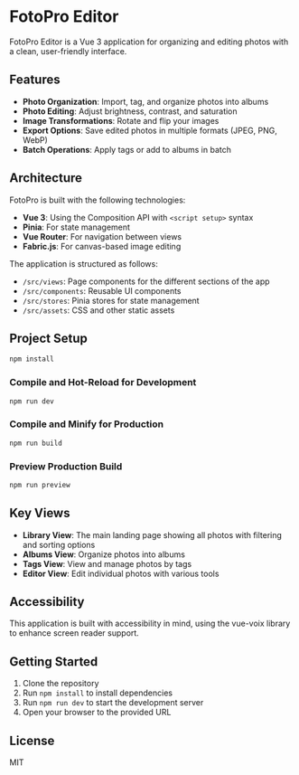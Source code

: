 # FotoPro Editor

FotoPro Editor is a Vue 3 application for organizing and editing photos with a clean, user-friendly interface.

## Features

- **Photo Organization**: Import, tag, and organize photos into albums
- **Photo Editing**: Adjust brightness, contrast, and saturation
- **Image Transformations**: Rotate and flip your images
- **Export Options**: Save edited photos in multiple formats (JPEG, PNG, WebP)
- **Batch Operations**: Apply tags or add to albums in batch

## Architecture

FotoPro is built with the following technologies:

- **Vue 3**: Using the Composition API with `<script setup>` syntax
- **Pinia**: For state management
- **Vue Router**: For navigation between views
- **Fabric.js**: For canvas-based image editing

The application is structured as follows:

- `/src/views`: Page components for the different sections of the app
- `/src/components`: Reusable UI components
- `/src/stores`: Pinia stores for state management
- `/src/assets`: CSS and other static assets

## Project Setup

```sh
npm install
```

### Compile and Hot-Reload for Development

```sh
npm run dev
```

### Compile and Minify for Production

```sh
npm run build
```

### Preview Production Build

```sh
npm run preview
```

## Key Views

- **Library View**: The main landing page showing all photos with filtering and sorting options
- **Albums View**: Organize photos into albums
- **Tags View**: View and manage photos by tags
- **Editor View**: Edit individual photos with various tools

## Accessibility

This application is built with accessibility in mind, using the vue-voix library to enhance screen reader support.

## Getting Started

1. Clone the repository
2. Run `npm install` to install dependencies
3. Run `npm run dev` to start the development server
4. Open your browser to the provided URL

## License

MIT
